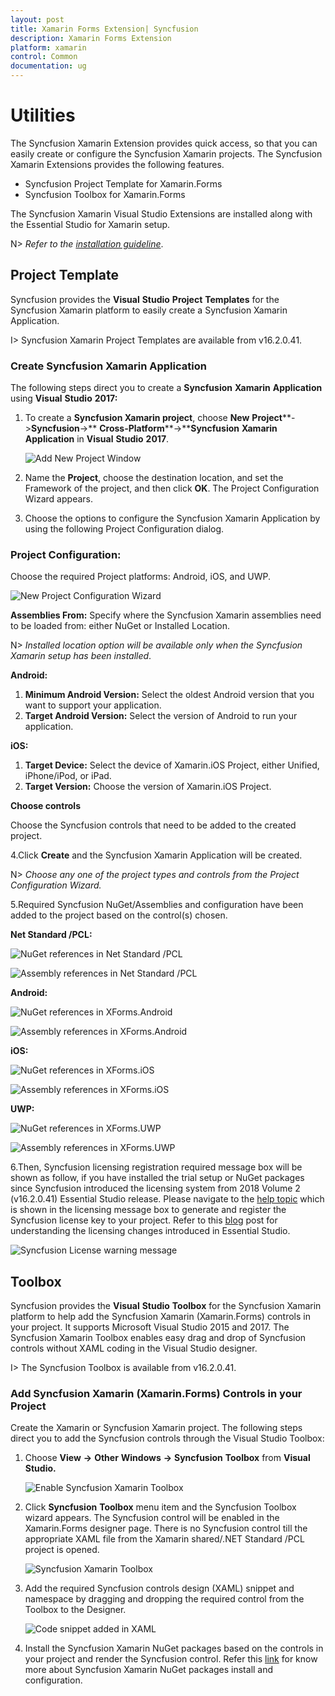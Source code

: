 ```yaml
---
layout: post
title: Xamarin Forms Extension| Syncfusion
description: Xamarin Forms Extension
platform: xamarin
control: Common 
documentation: ug
---
```


# Utilities

The Syncfusion Xamarin Extension provides quick access, so that you can easily create or configure the Syncfusion Xamarin projects. The Syncfusion Xamarin Extensions provides the following features.

* Syncfusion Project Template for Xamarin.Forms
* Syncfusion Toolbox for Xamarin.Forms

The Syncfusion Xamarin Visual Studio Extensions are installed along with the Essential Studio for Xamarin setup.

N> *Refer to the [installation guideline](https://help.syncfusion.com/common/essential-studio/installation/install-using-the-web-installer)*.


## Project Template

Syncfusion provides the **Visual** **Studio** **Project** **Templates** for the Syncfusion Xamarin platform to easily create a Syncfusion Xamarin Application.

I> Syncfusion Xamarin Project Templates are available from v16.2.0.41.

### Create Syncfusion Xamarin Application

The following steps direct you to create a **Syncfusion** **Xamarin** **Application** using  **Visual** **Studio** **2017:**

1. To create a **Syncfusion Xamarin project**, choose **New** **Project****->****Syncfusion****->** **Cross-Platform****->****Syncfusion** **Xamarin** **Application** in **Visual** **Studio** **2017**.

     ![Add New Project Window](Syncfusion-Project-Templates_images/Syncfusion-Project-Templates_img1.jpeg)

2. Name the **Project**, choose the destination location, and set the Framework of the project, and then click **OK**. The Project Configuration Wizard appears.
   
3. Choose the options to configure the Syncfusion Xamarin Application by using the following Project Configuration dialog.

### Project Configuration:

Choose the required Project platforms: Android, iOS, and UWP. 

![New Project Configuration Wizard](Syncfusion-Project-Templates_images/Syncfusion-Project-Templates_img2.jpeg)

**Assemblies From:** Specify where the Syncfusion Xamarin assemblies need to be loaded from: either NuGet or Installed Location.

N> *Installed location option will be available only when the Syncfusion Xamarin setup has been installed*.

**Android:**

1.	**Minimum Android Version:** Select the oldest Android version that you want to support your application. 
2.	**Target Android Version:** Select the version of Android to run your application. 

**iOS:**

1.	**Target Device:**  Select the device of Xamarin.iOS Project, either Unified, iPhone/iPod, or iPad.
2.	**Target Version:** Choose the version of Xamarin.iOS Project.

**Choose controls**

Choose the Syncfusion controls that need to be added to the created project. 

4.Click **Create** and the Syncfusion Xamarin Application will be created.

   N> *Choose any one of the project types and controls from the Project Configuration Wizard.*

5.Required Syncfusion NuGet/Assemblies and configuration have been added to the project based on the control(s) chosen.

   **Net Standard /PCL:**

   ![NuGet references in Net Standard /PCL](Syncfusion-Project-Templates_images/Syncfusion-Project-Templates_img3.jpeg)

   ![Assembly references in Net Standard /PCL](Syncfusion-Project-Templates_images/Syncfusion-Project-Templates_img4.jpeg)

   **Android:**

   ![NuGet references in XForms.Android](Syncfusion-Project-Templates_images/Syncfusion-Project-Templates_img5.jpeg)

   ![Assembly references in XForms.Android](Syncfusion-Project-Templates_images/Syncfusion-Project-Templates_img6.jpeg)

   **iOS:**

   ![NuGet references in XForms.iOS](Syncfusion-Project-Templates_images/Syncfusion-Project-Templates_img7.jpeg)

   ![Assembly references in XForms.iOS](Syncfusion-Project-Templates_images/Syncfusion-Project-Templates_img8.jpeg)

   **UWP:**

   ![NuGet references in XForms.UWP](Syncfusion-Project-Templates_images/Syncfusion-Project-Templates_img9.jpeg)

   ![Assembly references in XForms.UWP](Syncfusion-Project-Templates_images/Syncfusion-Project-Templates_img10.jpeg)

6.Then, Syncfusion licensing registration required message box will be shown as follow, if you have installed the trial setup or NuGet packages since Syncfusion introduced the licensing system from 2018 Volume 2 (v16.2.0.41) Essential Studio release. Please navigate to the [help topic](https://help.syncfusion.com/common/essential-studio/licensing/license-key#how-to-generate-syncfusion-license-key) which is shown in the licensing message box to generate and register the Syncfusion license key to your project. Refer to this [blog](https://blog.syncfusion.com/post/Whats-New-in-2018-Volume-2-Licensing-Changes-in-the-1620x-Version-of-Essential-Studio.aspx) post for understanding the licensing changes introduced in Essential Studio.

   ![Syncfusion License warning message](Syncfusion-Project-Templates_images/Syncfusion-Project-Templates_img11.jpeg)

## Toolbox

Syncfusion provides the **Visual** **Studio** **Toolbox** for the Syncfusion Xamarin platform to help add the Syncfusion Xamarin (Xamarin.Forms) controls in your project. It supports Microsoft Visual Studio 2015 and 2017. The Syncfusion Xamarin Toolbox enables easy drag and drop of Syncfusion controls without XAML coding in the Visual Studio designer.

I> The Syncfusion Toolbox is available from v16.2.0.41.

### Add Syncfusion Xamarin (Xamarin.Forms) Controls in your Project

Create the Xamarin or Syncfusion Xamarin project. The following steps direct you to add the Syncfusion controls through the Visual Studio Toolbox:

1. Choose **View** **->** **Other** **Windows** **->** **Syncfusion** **Toolbox** from **Visual** **Studio.**

    ![Enable Syncfusion Xamarin Toolbox](Toolbox_images/Toolbox_img1.jpeg)

2. Click **Syncfusion** **Toolbox** menu item and the Syncfusion Toolbox wizard appears. The Syncfusion control will be enabled in the Xamarin.Forms designer page. There is no Syncfusion control till the appropriate XAML file from the Xamarin shared/.NET Standard /PCL project is opened.

    ![Syncfusion Xamarin Toolbox](Toolbox_images/Toolbox_img2.jpeg)

3. Add the required Syncfusion controls design (XAML) snippet and namespace by dragging and dropping the required control from the Toolbox to the Designer.

    ![Code snippet added in XAML](Toolbox_images/Toolbox_img3.jpeg)


4. Install the Syncfusion Xamarin NuGet packages based on the controls in your project and render the Syncfusion control. Refer this [link](https://help.syncfusion.com/xamarin/nuget-packages) for know more about Syncfusion Xamarin NuGet packages install and configuration.

